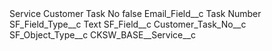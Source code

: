 <?xml version="1.0" encoding="UTF-8"?>
<CustomMetadata xmlns="http://soap.sforce.com/2006/04/metadata" xmlns:xsi="http://www.w3.org/2001/XMLSchema-instance" xmlns:xsd="http://www.w3.org/2001/XMLSchema">
    <label>Service Customer Task No</label>
    <protected>false</protected>
    <values>
        <field>Email_Field__c</field>
        <value xsi:type="xsd:string">Task Number</value>
    </values>
    <values>
        <field>SF_Field_Type__c</field>
        <value xsi:type="xsd:string">Text</value>
    </values>
    <values>
        <field>SF_Field__c</field>
        <value xsi:type="xsd:string">Customer_Task_No__c</value>
    </values>
    <values>
        <field>SF_Object_Type__c</field>
        <value xsi:type="xsd:string">CKSW_BASE__Service__c</value>
    </values>
</CustomMetadata>
